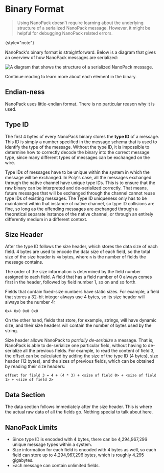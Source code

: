 # Binary Format

> Using NanoPack doesn't require learning about the underlying structure of a serialized NanoPack message.
> However, it might be helpful for debugging NanoPack related errors.
> 
{style="note"}

NanoPack's binary format is straightforward. Below is a diagram that gives an overview of how NanoPack messages are serialized:

![A diagram that shows the structure of a serialized NanoPack message.](nanopack_diagram.png)

Continue reading to learn more about each element in the binary.

## Endian-ness

NanoPack uses little-endian format. There is no particular reason why it is used.

## Type ID

The first 4 bytes of every NanoPack binary stores the **type ID** of a message.
This ID is simply a number specified in the message schema that is used to identify the type of the message.
Without the type ID, it is impossible to determine how to correctly decode the binary into the correct message type,
since many different types of messages can be exchanged on the wire.

Type IDs of messages have to be unique within the system in which the message will be exchanged.
In Poly's case, all the messages exchanged through the native channel have unique type IDs.
This is to ensure that the raw binary can be interpreted and de-serialized correctly.
That means, future messages that will be exchanged through the channel cannot reuse type IDs of existing messages.
The Type ID uniqueness only has to be maintained within that instance of native channel, so type ID collisions are fine,
so long as the offending messages are exchanged through a theoretical separate instance of the native channel, or through an entirely differently medium in a different context.

## Size Header

After the type ID follows the size header, which stores the data size of each field.
4 bytes are used to encode the data size of each field, so the total size of the size header is `4n` bytes,
where `n` is the number of fields the message contains.

The order of  the size information is determined by the field number
assigned to each field. A field that has a field number of 0 always comes first in the header, followed by field number 1, so on and so forth.

Fields that contain fixed-size numbers have static sizes.
For example, a field that stores a 32-bit integer always use 4 bytes, so its size header will always be the number 4:

```
0x4 0x0 0x0 0x0
```

On the other hand, fields that store, for example, strings, will have dynamic size, and their size headers will contain
the number of bytes used by the string.

Size header allows NanoPack to *partially de-serialize* a message.
That is, NanoPack is able to de-serialize one particular field, without having to de-serialize all the previous fields.
For example, to read the content of field 3, the offset can be calculated by adding the size of the type ID (4 bytes), size header (12 bytes), and the sizes of previous fields,
which can be obtained by reading their size headers:

```
offset for field 3 = 4 + (4 * 3) + <size of field 0> + <size of field 1> + <size of field 2>
```

## Data Section

The data section follows immediately after the size header. This is where the actual raw data of all the fields go. Nothing special to talk about here.

## NanoPack Limits

- Since type ID is encoded with 4 bytes, there can be 4,294,967,296 unique message types within a system.
- Size information for each field is encoded with 4 bytes as well, so each field can store up to 4,294,967,296 bytes, which is roughly 4.295 gigabytes.
- Each message can contain unlimited fields.
